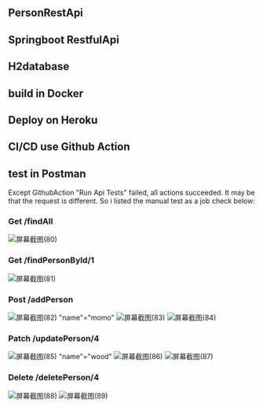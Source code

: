 ## PersonRestApi
## Springboot RestfulApi 
## H2database 
## build in Docker 
## Deploy on Heroku
## CI/CD use Github Action
## test in Postman

Except GithubAction "Run Api Tests" failed, all actions succeeded. It may be that the request is different.
So i listed the manual test as a job check below:
### Get /findAll
![屏幕截图(80)](https://user-images.githubusercontent.com/90907656/143677860-2533b0c4-30f4-45f4-8e85-bca07f582c72.png)

### Get /findPersonById/1
![屏幕截图(81)](https://user-images.githubusercontent.com/90907656/143677917-9fe1519d-e5fb-47d4-b615-517c4b97782e.png)

### Post /addPerson
![屏幕截图(82)](https://user-images.githubusercontent.com/90907656/143678031-02f68916-3e74-43d0-8a79-e0f7ea11e6ea.png)
"name"="momo"
![屏幕截图(83)](https://user-images.githubusercontent.com/90907656/143678035-f5f9f581-07e3-4e2d-879a-e3b7662cc24d.png)
![屏幕截图(84)](https://user-images.githubusercontent.com/90907656/143678048-a0e37db7-8a44-4ffb-b1d0-57a6cdbd9ea4.png)

### Patch /updatePerson/4
![屏幕截图(85)](https://user-images.githubusercontent.com/90907656/143678084-ffa1c811-756f-4297-8e33-3d82b5f023d6.png)
"name"="wood"
![屏幕截图(86)](https://user-images.githubusercontent.com/90907656/143678096-2674879a-f773-445c-a170-1cbbf45ceecd.png)
![屏幕截图(87)](https://user-images.githubusercontent.com/90907656/143678112-f13f8ebf-ae47-4975-a341-6cb48f85f025.png)

### Delete /deletePerson/4
![屏幕截图(88)](https://user-images.githubusercontent.com/90907656/143678178-50132b2f-8759-434c-ab25-692e4865466f.png)
![屏幕截图(89)](https://user-images.githubusercontent.com/90907656/143678187-6a38ef83-383d-4ae3-aa98-c408a6457782.png)

